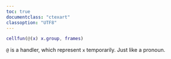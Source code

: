 ```yaml
---
toc: true
documentclass: "ctexart"
classoption: "UTF8"
---
```

```matlab
cellfun(@(x) x.group, frames)
```
`@` is a handler, which represent `x` temporarily. Just like a pronoun.